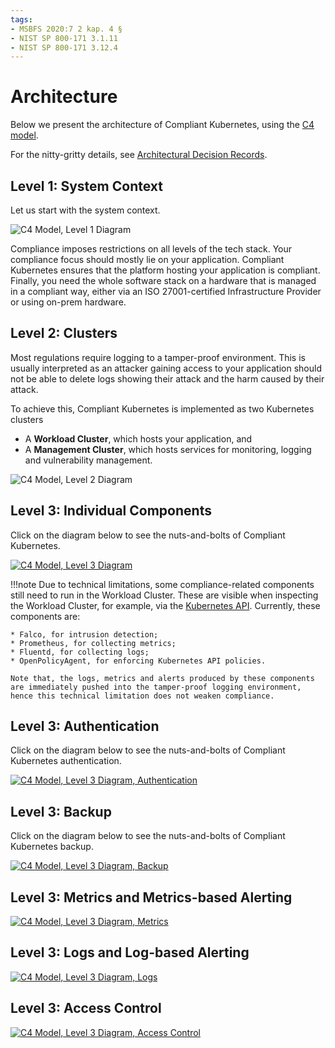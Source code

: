 ```yaml
---
tags:
- MSBFS 2020:7 2 kap. 4 §
- NIST SP 800-171 3.1.11
- NIST SP 800-171 3.12.4
---
```

# Architecture

Below we present the architecture of Compliant Kubernetes, using the [C4 model](https://c4model.com/).

For the nitty-gritty details, see [Architectural Decision Records](adr/index.md).

## Level 1: System Context

Let us start with the system context.

![C4 Model, Level 1 Diagram](img/ck8s-c4model-level1.drawio.svg)

Compliance imposes restrictions on all levels of the tech stack. Your compliance focus should mostly lie on your application. Compliant Kubernetes ensures that the platform hosting your application is compliant. Finally, you need the whole software stack on a hardware that is managed in a compliant way, either via an ISO 27001-certified Infrastructure Provider or using on-prem hardware.

## Level 2: Clusters

Most regulations require logging to a tamper-proof environment. This is usually interpreted as an attacker gaining access to your application should not be able to delete logs showing their attack and the harm caused by their attack.

To achieve this, Compliant Kubernetes is implemented as two Kubernetes clusters

* A **Workload Cluster**, which hosts your application, and
* A **Management Cluster**, which hosts services for monitoring, logging and vulnerability management.

![C4 Model, Level 2 Diagram](img/ck8s-c4model-level2.png)

## Level 3: Individual Components

Click on the diagram below to see the nuts-and-bolts of Compliant Kubernetes.

[![C4 Model, Level 3 Diagram](img/ck8s-c4model-level3.drawio.svg)](img/ck8s-c4model-level3.drawio.svg)

!!!note
    Due to technical limitations, some compliance-related components still need to run in the Workload Cluster. These are visible when inspecting the Workload Cluster, for example, via the [Kubernetes API](user-guide/kubernetes-api.md). Currently, these components are:

    * Falco, for intrusion detection;
    * Prometheus, for collecting metrics;
    * Fluentd, for collecting logs;
    * OpenPolicyAgent, for enforcing Kubernetes API policies.

    Note that, the logs, metrics and alerts produced by these components are immediately pushed into the tamper-proof logging environment, hence this technical limitation does not weaken compliance.

## Level 3: Authentication

Click on the diagram below to see the nuts-and-bolts of Compliant Kubernetes authentication.

[![C4 Model, Level 3 Diagram, Authentication](img/ck8s-c4model-level3-auth.drawio.svg)](img/ck8s-c4model-level3-auth.drawio.svg)

## Level 3: Backup

Click on the diagram below to see the nuts-and-bolts of Compliant Kubernetes backup.

[![C4 Model, Level 3 Diagram, Backup](img/ck8s-c4model-level3-backup.drawio.svg)](img/ck8s-c4model-level3-backup.drawio.svg)

## Level 3: Metrics and Metrics-based Alerting

[![C4 Model, Level 3 Diagram, Metrics](img/ck8s-c4model-level3-metrics.drawio.svg)](img/ck8s-c4model-level3-metrics.drawio.svg)

## Level 3: Logs and Log-based Alerting

[![C4 Model, Level 3 Diagram, Logs](img/ck8s-c4model-level3-logs.drawio.svg)](img/ck8s-c4model-level3-logs.drawio.svg)

## Level 3: Access Control

[![C4 Model, Level 3 Diagram, Access Control](img/ck8s-c4model-level3-access-control.drawio.svg)](img/ck8s-c4model-level3-access-control.drawio.svg)
